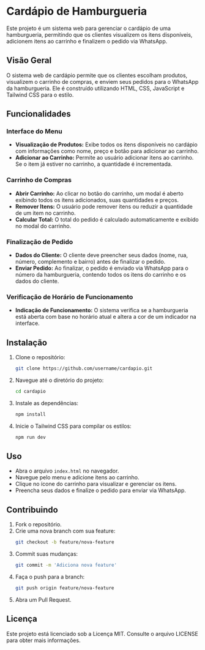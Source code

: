 # Cardápio de Hamburgueria

Este projeto é um sistema web para gerenciar o cardápio de uma hamburgueria, permitindo que os clientes visualizem os itens disponíveis, adicionem itens ao carrinho e finalizem o pedido via WhatsApp.

## Visão Geral

O sistema web de cardápio permite que os clientes escolham produtos, visualizem o carrinho de compras, e enviem seus pedidos para o WhatsApp da hamburgueria. Ele é construído utilizando HTML, CSS, JavaScript e Tailwind CSS para o estilo.

## Funcionalidades

### Interface do Menu

- **Visualização de Produtos:** Exibe todos os itens disponíveis no cardápio com informações como nome, preço e botão para adicionar ao carrinho.
- **Adicionar ao Carrinho:** Permite ao usuário adicionar itens ao carrinho. Se o item já estiver no carrinho, a quantidade é incrementada.

### Carrinho de Compras

- **Abrir Carrinho:** Ao clicar no botão do carrinho, um modal é aberto exibindo todos os itens adicionados, suas quantidades e preços.
- **Remover Itens:** O usuário pode remover itens ou reduzir a quantidade de um item no carrinho.
- **Calcular Total:** O total do pedido é calculado automaticamente e exibido no modal do carrinho.

### Finalização de Pedido

- **Dados do Cliente:** O cliente deve preencher seus dados (nome, rua, número, complemento e bairro) antes de finalizar o pedido.
- **Enviar Pedido:** Ao finalizar, o pedido é enviado via WhatsApp para o número da hamburgueria, contendo todos os itens do carrinho e os dados do cliente.

### Verificação de Horário de Funcionamento

- **Indicação de Funcionamento:** O sistema verifica se a hamburgueria está aberta com base no horário atual e altera a cor de um indicador na interface.

## Instalação

1. Clone o repositório:
    ```bash
    git clone https://github.com/username/cardapio.git
    ```
2. Navegue até o diretório do projeto:
    ```bash
    cd cardapio
    ```
3. Instale as dependências:
    ```bash
    npm install
    ```
4. Inicie o Tailwind CSS para compilar os estilos:
    ```bash
    npm run dev
    ```

## Uso

- Abra o arquivo `index.html` no navegador.
- Navegue pelo menu e adicione itens ao carrinho.
- Clique no ícone do carrinho para visualizar e gerenciar os itens.
- Preencha seus dados e finalize o pedido para enviar via WhatsApp.

## Contribuindo

1. Fork o repositório.
2. Crie uma nova branch com sua feature:
    ```bash
    git checkout -b feature/nova-feature
    ```
3. Commit suas mudanças:
    ```bash
    git commit -m 'Adiciona nova feature'
    ```
4. Faça o push para a branch:
    ```bash
    git push origin feature/nova-feature
    ```
5. Abra um Pull Request.

## Licença

Este projeto está licenciado sob a Licença MIT. Consulte o arquivo LICENSE para obter mais informações.
